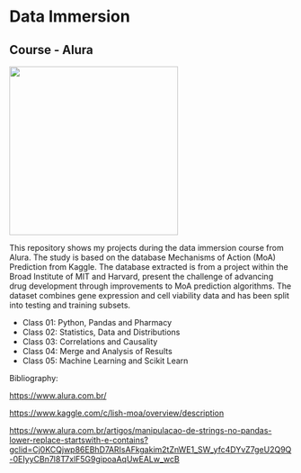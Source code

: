 # Data Immersion
## Course - Alura

<img src="https://github.com/raquelcolares/Imersao_Dados_Alura/blob/main/imers%C3%A3o%20alura.png" width="300">


This repository shows my projects during the data immersion course from Alura. The study is based on the database Mechanisms of Action (MoA) Prediction from Kaggle. 
The database extracted is from a project within the Broad Institute of MIT and Harvard, present the challenge of advancing drug development through improvements to MoA prediction algorithms. The dataset combines gene expression and cell viability data and has been split into testing and training subsets.


* Class 01: Python, Pandas and Pharmacy
* Class 02: Statistics, Data and Distributions
* Class 03: Correlations and Causality
* Class 04: Merge and Analysis of Results
* Class 05: Machine Learning and Scikit Learn




Bibliography:

https://www.alura.com.br/

https://www.kaggle.com/c/lish-moa/overview/description

https://www.alura.com.br/artigos/manipulacao-de-strings-no-pandas-lower-replace-startswith-e-contains?gclid=Cj0KCQjwp86EBhD7ARIsAFkgakim2tZnWE1_SW_yfc4DYvZ7geU2Q9Q-0EIyyCBn7l8T7xlF5G9gipoaAqUwEALw_wcB
